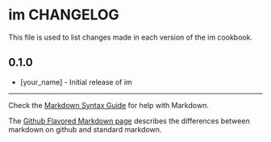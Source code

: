 im CHANGELOG
============

This file is used to list changes made in each version of the im cookbook.

0.1.0
-----
- [your_name] - Initial release of im

- - -
Check the [Markdown Syntax Guide](http://daringfireball.net/projects/markdown/syntax) for help with Markdown.

The [Github Flavored Markdown page](http://github.github.com/github-flavored-markdown/) describes the differences between markdown on github and standard markdown.

